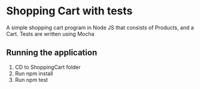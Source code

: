 # Shopping Cart with tests

A simple shopping cart program in Node JS that consists of Products, and a Cart.
Tests are written using Mocha

## Running the application 

1. CD to ShoppingCart folder
2. Run npm install
3. Run npm test